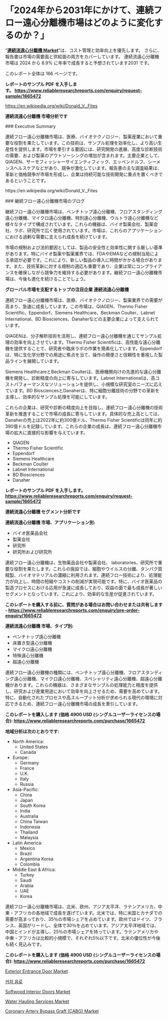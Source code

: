 <p><h1>「2024年から2031年にかけて、連続フロー遠心分離機市場はどのように変化するのか？」</h1></p><p>&ldquo;<strong><a href="https://www.reliableresearchreports.com/continuous-flow-centrifuge-r1665472">連続流遠心分離機 Market</a></strong>&rdquo;は、コスト管理と効率向上を優先します。 さらに、報告書は市場の需要面と供給面の両方をカバーしています。 連続流遠心分離機 市場は 2024 から 8.9% に年率で成長すると予想されています2031 です。</p>
<p>このレポート全体は 166 ページです。</p>
<p><strong>レポートのサンプル PDF を入手します。&nbsp;<a href="https://www.reliableresearchreports.com/enquiry/request-sample/1665472">https://www.reliableresearchreports.com/enquiry/request-sample/1665472</a></strong></p>
<p><a href="https://en.wikipedia.org/wiki/Donald_V._Fites">https://en.wikipedia.org/wiki/Donald_V._Fites</a></p>
<p><strong>連続流遠心分離機 市場分析です</strong></p>
<p><p>### Executive Summary</p><p>連続フロー遠心分離機市場は、医療、バイオテクノロジー、製薬産業において重要な役割を果たしています。この技術は、サンプル処理を効率化し、より高い生産性を提供します。市場を牽引する要因には、研究開発の進展、高度な診断技術の需要、および製薬のアウトソーシングの増加が含まれます。主要企業として、QIAGEN、サーモフィッシャーサイエンティフィック、エッペンドルフ、シーメンスヘルスケアなどがあり、競争が激化しています。報告書の主な調査結果は、革新と価格競争が市場を形成し、企業は持続可能な技術開発に重点を置くべきであるということです。</p></p>
<p>https://en.wikipedia.org/wiki/Donald_V._Fites</p>
<p><p>### 継続フロー遠心分離機市場のブログ</p><p>継続フロー遠心分離機市場は、ベンチトップ遠心分離機、フロアスタンディング遠心分離機、マイクロ遠心分離機、特別遠心分離機、ウルトラ遠心分離機など様々なタイプで構成されています。これらの機器は、バイオ製薬会社、製薬会社、ラボ、研究所で広く使用されています。市場は、これらのアプリケーションにおける過剰な需要に支えられ成長を続けています。</p><p>市場の規制および法的要因としては、製品の安全性と効率性に関する厳しい基準があります。特にバイオ製薬や製薬業界では、FDAやEMAなどの規制当局による承認が必要です。これにより、新しい製品の導入に時間がかかる場合があります。また、技術革新に対する規制の適応も重要であり、企業は常にコンプライアンスを確保しながら競争力を維持する必要があります。継続フロー遠心分離機市場は、今後も進化を続けることでしょう。</p></p>
<p><strong>グローバル市場を支配するトップの注目企業 連続流遠心分離機</strong></p>
<p><p>連続フロー遠心分離機市場は、医療、バイオテクノロジー、製薬業界での需要が高まり、急速に成長しています。この市場は、QIAGEN、Thermo Fisher Scientific、Eppendorf、Siemens Healthcare、Beckman Coulter、Labnet International、BD Biosciences、Danaherなどの主要企業によって支えられています。</p><p>QIAGENは、分子解析技術を活用し、連続フロー遠心分離機を通じてサンプル処理の効率を向上させています。Thermo Fisher Scientificは、高性能な遠心分離機を提供することで、研究者や臨床ラボの作業を簡素化しています。Eppendorfは、特に生化学分野での用途に焦点を当て、操作の簡便さと信頼性を重視した製品ラインを展開しています。</p><p>Siemens HealthcareとBeckman Coulterは、医療機関向けの先進的な遠心分離機を開発し、診断精度の向上に寄与しています。Labnet Internationalは、高コストパフォーマンスなソリューションを提供し、小規模な研究室のニーズに応えています。BD BiosciencesとDanaherは、特に細胞分離技術の分野での革新を主導し、効率的なサンプル処理を可能にしています。</p><p>これらの企業は、研究や診断の精度向上を目指し、連続フロー遠心分離機の技術革新を推進することで市場の成長に寄与しています。具体的な売上高としては、Danaherの売上は2022年に約300億ドル、Thermo Fisher Scientificは同年に約390億ドルを記録しています。これらの企業の成長は、連続フロー遠心分離機市場の拡大に直接的な影響を与えています。</p></p>
<p><ul><li>QIAGEN</li><li>Thermo Fisher Scientific</li><li>Eppendorf</li><li>Siemens Healthcare</li><li>Beckman Coulter</li><li>Labnet International</li><li>BD Biosciences</li><li>Danaher</li></ul></p>
<p><strong>レポートのサンプル PDF を入手します。 <a href="https://www.reliableresearchreports.com/enquiry/request-sample/1665472">https://www.reliableresearchreports.com/enquiry/request-sample/1665472</a></strong></p>
<p><strong>連続流遠心分離機 セグメント分析です</strong></p>
<p><strong>連続流遠心分離機 市場、アプリケーション別:</strong></p>
<p><ul><li>バイオ医薬品会社</li><li>製薬会社</li><li>研究所</li><li>研究所および研究所</li></ul></p>
<p><p>連続フロー遠心分離機は、生物薬品会社や製薬会社、 laboratories、研究所で重要な役割を果たします。これらの施設では、細胞やウイルスの分離、タンパク質精製、バイオマテリアルの濃縮に利用されます。連続フロー技術により、処理能力が向上し、時間の短縮やコストの削減が実現可能です。特に、バイオ医薬品の製造プロセスにおける応用が急速に成長しており、収益の面で最も成長が著しいセグメントとなっています。これにより、効率的な生産が促進されています。</p></p>
<p><strong>このレポートを購入する前に、質問がある場合はお問い合わせまたは共有します - <a href="https://www.reliableresearchreports.com/enquiry/pre-order-enquiry/1665472">https://www.reliableresearchreports.com/enquiry/pre-order-enquiry/1665472</a></strong></p>
<p><strong>連続流遠心分離機 市場、タイプ別:</strong></p>
<p><ul><li>ベンチトップ遠心分離機</li><li>床置き型遠心分離機</li><li>マイクロ遠心分離機</li><li>特殊遠心分離機</li><li>超遠心分離機</li></ul></p>
<p><p>連続フロー遠心分離機の種類には、ベンチトップ遠心分離機、フロアスタンディング遠心分離機、マイクロ遠心分離機、スペシャリティ遠心分離機、超遠心分離機があります。これらの機器は、さまざまなサンプルの処理能力と精度を提供し、研究および産業用途において効率を向上させるため、需要を高めています。特に、自動化されたプロセスや高スループット分析が求められる現代の環境に対応できるため、連続フロー遠心分離機市場の成長を牽引しています。</p></p>
<p><strong>このレポートを購入します (価格 4900 USD (シングルユーザーライセンスの場合): <a href="https://www.reliableresearchreports.com/purchase/1665472">https://www.reliableresearchreports.com/purchase/1665472</a></strong></p>
<p><strong>地域分析は次のとおりです:</strong></p>
<p><ul>
    <li>
        North America:
        <ul>
            <li>United States</li>
            <li>Canada</li>
        </ul>
    </li>
    <li>
        Europe:
        <ul>
            <li>Germany</li>
            <li>France</li>
            <li>U.K.</li>
            <li>Italy</li>
            <li>Russia</li>
        </ul>
    </li>
    <li>
        Asia-Pacific:
        <ul>
            <li>China</li>
            <li>Japan</li>
            <li>South Korea</li>
            <li>India</li>
            <li>Australia</li>
            <li>China Taiwan</li>
            <li>Indonesia</li>
            <li>Thailand</li>
            <li>Malaysia</li>
        </ul>
    </li>
    <li>
        Latin America:
        <ul>
            <li>Mexico</li>
            <li>Brazil</li>
            <li>Argentina Korea</li>
            <li>Colombia</li>
        </ul>
    </li>
    <li>
        Middle East & Africa:
        <ul>
            <li>Turkey</li>
            <li>Saudi</li>
            <li>Arabia</li>
            <li>UAE</li>
            <li>Korea</li>
        </ul>
    </li>
    </ul></p>
<p><p>連続フロー遠心分離機市場は、北米、欧州、アジア太平洋、ラテンアメリカ、中東・アフリカの各地域で成長を遂げています。北米では、特に米国とカナダでの需要が高まっており、35％の市場シェアを占めています。欧州ではドイツ、フランス、英国がリードし、全体で30％を占めています。アジア太平洋地域では、中国とインドが主導し、25％の市場シェアを持っています。ラテンアメリカや中東・アフリカは比較的小規模で、それぞれ5％以下です。北米の優位性が今後も続く見込みです。</p></p>
<p><strong>このレポートを購入します (価格 4900 USD (シングルユーザーライセンスの場合): <a href="https://www.reliableresearchreports.com/purchase/1665472">https://www.reliableresearchreports.com/purchase/1665472</a></strong></p>
<p><p><a href="https://issuu.com/reportprime-2/docs/exterior-entrance-door-market-size-_e95a1373fa0d71">Exterior Entrance Door Market</a></p><p><a href="https://github.com/laholand/Market-Research-Report-List-6/blob/main/473719514705.md">커피 음료</a></p><p><a href="https://issuu.com/reportprime-2/docs/softwood-interior-doors-market-size_5d5afd9fc927f4">Softwood Interior Doors Market</a></p><p><a href="https://www.linkedin.com/pulse/exploring-water-hauling-services-market-dynamics-revenue-sp4je">Water Hauling Services Market</a></p><p><a href="https://medium.com/@ixknzplk81/how-will-the-coronary-artery-bypass-graft-cabg-market-evolve-37a4bdd95bd1">Coronary Artery Bypass Graft (CABG) Market</a></p></p>